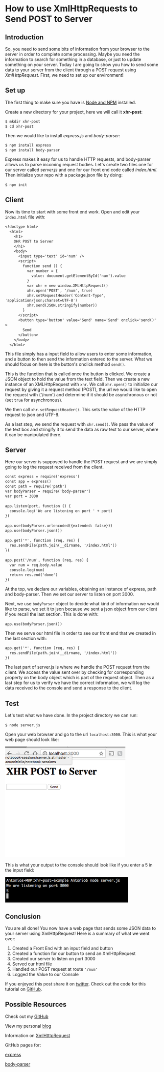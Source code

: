 # How to use XmlHttpRequests to Send POST to Server

## Introduction

So, you need to send some bits of information from your browser to the server in order to complete some processing.  Maybe you need the information to search for something in a database, or just to update something on your server.  Today I are going to show you how to send some data to your server from the client through a POST request using *XmlHttpRequest*.  First, we need to set up our environment!

## Set up

The first thing to make sure you have is [Node and NPM][nodeInstall] installed.

Create a new directory for your project, here we will call it **xhr-post**:

```
$ mkdir xhr-post
$ cd xhr-post
```

Then we would like to install *express.js* and *body-parser*:

```
$ npm install express
$ npm install body-parser
```

Express makes it easy for us to handle HTTP requests, and body-parser allows us to parse incoming request bodies.  Let's create two files one for our server called *server.js* and one for our front end code called *index.html*.  Then initialize your repo with a package.json file by doing:

`$ npm init`

## Client

Now its time to start with some front end work.  Open and edit your `index.html` file with:

```
<!doctype html>
  <html>
    <h1>
    XHR POST to Server
    </h1>
    <body>
      <input type='text' id='num' />
      <script>
        function send () {
          var number = {
            value: document.getElementById('num').value
          }
          var xhr = new window.XMLHttpRequest()
          xhr.open('POST', '/num', true)
          xhr.setRequestHeader('Content-Type', 'application/json;charset=UTF-8')
          xhr.send(JSON.stringify(number))
        }
      </script>
      <button type='button' value='Send' name='Send' onclick='send()' >
        Send
      </button>
    </body>
  </html>
```

This file simply has a input field to allow users to enter some information, and a button to then send the information entered to the server.  What we should focus on here is the button's onclick method `send()`.  

This is the function that is called once the button is clicked.  We create a JSON object to hold the value from the text field. Then we create a new instance of an XMLHttpRequest with `xhr`.  We call `xhr.open()` to initialize our request by giving it a request method (POST), the url we would like to open the request with ('/num') and determine if it should be asynchronous or not (set `true` for asynchronous).

We then call `xhr.setRequestHeader()`.  This sets the value of the HTTP request to json and UTF-8.

As a last step, we send the request with `xhr.send()`.  We pass the value of the text box and stringify it to send the data as raw text to our server, where it can be manipulated there. 

## Server

Here our server is supposed to handle the POST request and we are simply going to log the request received from the client.  

```
const express = require('express')
const app = express()
const path = require('path')
var bodyParser = require('body-parser')
var port = 3000

app.listen(port, function () {
  console.log('We are listening on port ' + port)
})

app.use(bodyParser.urlencoded({extended: false}))
app.use(bodyParser.json())

app.get('*', function (req, res) {
  res.sendFile(path.join(__dirname, '/index.html'))
})

app.post('/num', function (req, res) {
  var num = req.body.value
  console.log(num)
  return res.end('done')
})
```

At the top, we declare our variables, obtaining an instance of express, path and body-parser.  Then we set our server to listen on port 3000. 

Next, we use `bodyParser` object to decide what kind of information  we would like to parse, we set it to json because we sent a json object from our client if you recall the last section. This is done with:

`app.use(bodyParser.json())`

Then we serve our html file in order to see our front end that we created in the last section with:

```
app.get('*', function (req, res) {
  res.sendFile(path.join(__dirname, '/index.html'))
})
```

The last part of server.js is where we handle the POST request from the client.  We access the value sent over by checking for corresponding property on the body object which is part of the request object.  Then as a last step for us to verify we have the correct information, we will log the data received to the console and send a response to the client.

## Test

Let's test what we have done.  In the project directory we can run: 

`$ node server.js`

Open your web browser and go to the url `localhost:3000`.  This is what your web page should look like:

![XHRclient_Image](https://github.com/acucciniello/BlogPostImages/blob/master/XHR-to-Send-POST-Request-to-Server/XHRclient.png)

This is what your output to the console should look like if you enter a 5 in the input field:

![Console_Image](https://github.com/acucciniello/BlogPostImages/blob/master/XHR-to-Send-POST-Request-to-Server/Console.png)

## Conclusion 


You are all done! You now have a web page that sends some JSON data to your server using XmlHttpRequest! Here is a summary of what we went over:

1. Created a Front End with an input field and button
2. Created a function for our button to send an XmlHttpRequest
3. Created our server to listen on port 3000
4. Served our html file
5. Handled our POST request at route `'/num'`
6. Logged the Value to our Console

If you enjoyed this post share it on [twitter][twit]. Check out the code for this tutorial on [GitHub][gitRepo]. 

## Possible Resources

Check out my [GitHub][mainGit]

View my personal [blog][pblog]

Information on [XmlHtttpRequest][XHR]

GitHub pages for:

 [express][express]
 
 [body-parser][bodyParser]


[twit]: https://twitter.com/
[gitRepo]: https://github.com/acucciniello/client-redirecting-react-router
[mainGit]: https://github.com/acucciniello/
[pblog]: http://www.acucciniello.com/
[nodeInstall]: https://nodejs.org/en/download/
[XHR]: https://developer.mozilla.org/en-US/docs/Web/API/XMLHttpRequest
[bodyParser]: https://github.com/expressjs/body-parser
[express]: https://github.com/expressjs/express